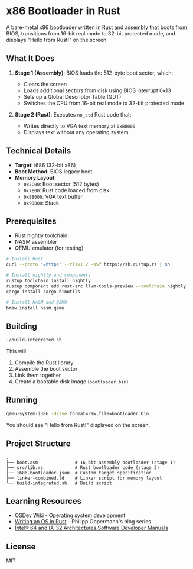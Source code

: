 # x86 Bootloader in Rust

A bare-metal x86 bootloader written in Rust and assembly that boots from BIOS, transitions from 16-bit real mode to 32-bit protected mode, and displays "Hello from Rust!" on the screen.

## What It Does

1. **Stage 1 (Assembly)**: BIOS loads the 512-byte boot sector, which:
   - Clears the screen
   - Loads additional sectors from disk using BIOS interrupt 0x13
   - Sets up a Global Descriptor Table (GDT)
   - Switches the CPU from 16-bit real mode to 32-bit protected mode

2. **Stage 2 (Rust)**: Executes `no_std` Rust code that:
   - Writes directly to VGA text memory at `0xB8000`
   - Displays text without any operating system

## Technical Details

- **Target**: i686 (32-bit x86)
- **Boot Method**: BIOS legacy boot
- **Memory Layout**:
  - `0x7C00`: Boot sector (512 bytes)
  - `0x7E00`: Rust code loaded from disk
  - `0xB8000`: VGA text buffer
  - `0x90000`: Stack

## Prerequisites

- Rust nightly toolchain
- NASM assembler
- QEMU emulator (for testing)

```bash
# Install Rust
curl --proto '=https' --tlsv1.2 -sSf https://sh.rustup.rs | sh

# Install nightly and components
rustup toolchain install nightly
rustup component add rust-src llvm-tools-preview --toolchain nightly
cargo install cargo-binutils

# Install NASM and QEMU
brew install nasm qemu
```

## Building

```bash
./build-integrated.sh
```

This will:
1. Compile the Rust library
2. Assemble the boot sector
3. Link them together
4. Create a bootable disk image (`bootloader.bin`)

## Running

```bash
qemu-system-i386 -drive format=raw,file=bootloader.bin
```

You should see "Hello from Rust!" displayed on the screen.

## Project Structure

```
.
├── boot.asm              # 16-bit assembly bootloader (stage 1)
├── src/lib.rs            # Rust bootloader code (stage 2)
├── i686-bootloader.json  # Custom target specification
├── linker-combined.ld    # Linker script for memory layout
└── build-integrated.sh   # Build script
```

## Learning Resources

- [OSDev Wiki](https://wiki.osdev.org/) - Operating system development
- [Writing an OS in Rust](https://os.phil-opp.com/) - Philipp Oppermann's blog series
- [Intel® 64 and IA-32 Architectures Software Developer Manuals](https://www.intel.com/content/www/us/en/developer/articles/technical/intel-sdm.html)

## License

MIT
